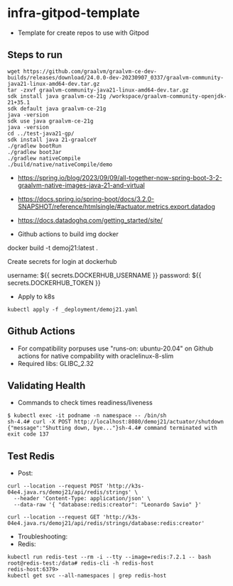# infra-gitpod-template

- Template for create repos to use with Gitpod

## Steps to run
```
wget https://github.com/graalvm/graalvm-ce-dev-builds/releases/download/24.0.0-dev-20230907_0337/graalvm-community-java21-linux-amd64-dev.tar.gz
tar -zxvf graalvm-community-java21-linux-amd64-dev.tar.gz 
sdk install java graalvm-ce-21g /workspace/graalvm-community-openjdk-21+35.1
sdk default java graalvm-ce-21g
java -version
sdk use java graalvm-ce-21g
java -version
cd ../test-java21-gp/
sdk install java 21-graalceY
./gradlew bootRun
./gradlew bootJar
./gradlew nativeCompile
./build/native/nativeCompile/demo
```
- https://spring.io/blog/2023/09/09/all-together-now-spring-boot-3-2-graalvm-native-images-java-21-and-virtual
- https://docs.spring.io/spring-boot/docs/3.2.0-SNAPSHOT/reference/htmlsingle/#actuator.metrics.export.datadog
- https://docs.datadoghq.com/getting_started/site/

- Github actions to build img docker

docker build -t demoj21:latest .

Create secrets for login at dockerhub

username: ${{ secrets.DOCKERHUB_USERNAME }}
password: ${{ secrets.DOCKERHUB_TOKEN }}

- Apply to k8s
```
kubectl apply -f _deployment/demoj21.yaml
```


## Github Actions
- For compatibility porpuses use "runs-on: ubuntu-20.04" on Github actions for native compability with oraclelinux-8-slim 
- Required libs: GLIBC_2.32

## Validating Health
- Commands to check times readiness/liveness
```
$ kubectl exec -it podname -n namespace -- /bin/sh
sh-4.4# curl -X POST http://localhost:8080/demoj21/actuator/shutdown
{"message":"Shutting down, bye..."}sh-4.4# command terminated with exit code 137
```

## Test Redis
- Post:
```
curl --location --request POST 'http://k3s-04e4.java.rs/demoj21/api/redis/strings' \
  --header 'Content-Type: application/json' \
  --data-raw '{ "database:redis:creator": "Leonardo Savio" }'

curl --location --request GET 'http://k3s-04e4.java.rs/demoj21/api/redis/strings/database:redis:creator'

```

- Troubleshooting:
- Redis:
```
kubectl run redis-test --rm -i --tty --image=redis:7.2.1 -- bash
root@redis-test:/data# redis-cli -h redis-host 
redis-host:6379> 
kubectl get svc --all-namespaces | grep redis-host
```